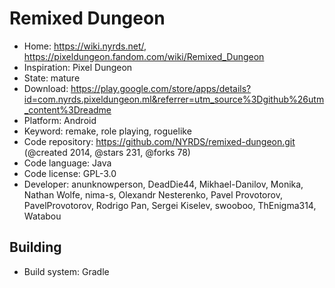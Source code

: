 # Remixed Dungeon

- Home: https://wiki.nyrds.net/, https://pixeldungeon.fandom.com/wiki/Remixed_Dungeon
- Inspiration: Pixel Dungeon
- State: mature
- Download: https://play.google.com/store/apps/details?id=com.nyrds.pixeldungeon.ml&referrer=utm_source%3Dgithub%26utm_content%3Dreadme
- Platform: Android
- Keyword: remake, role playing, roguelike
- Code repository: https://github.com/NYRDS/remixed-dungeon.git (@created 2014, @stars 231, @forks 78)
- Code language: Java
- Code license: GPL-3.0
- Developer: anunknowperson, DeadDie44, Mikhael-Danilov, Monika, Nathan Wolfe, nima-s, Olexandr Nesterenko, Pavel Provotorov, PavelProvotorov, Rodrigo Pan, Sergei Kiselev, swooboo, ThEnigma314, Watabou

## Building

- Build system: Gradle
